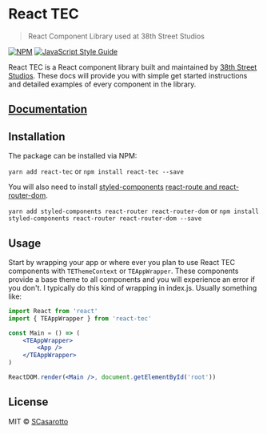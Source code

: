 # React TEC

> React Component Library used at 38th Street Studios

[![NPM](https://img.shields.io/npm/v/react-tec.svg)](https://www.npmjs.com/package/react-tec) [![JavaScript Style Guide](https://img.shields.io/badge/code_style-standard-brightgreen.svg)](https://standardjs.com)

React TEC is a React component library built and maintained by [38th Street Studios](https://www.38thstreetstudios.com/). These docs will provide you with simple get started instructions and detailed examples of every component in the library.

## [Documentation](https://www.react-tec.com/)

## Installation

The package can be installed via NPM:

`yarn add react-tec` or `npm install react-tec --save`

You will also need to install [styled-components](https://www.styled-components.com/) [react-route and react-router-dom](https://reacttraining.com/react-router/).

`yarn add styled-components react-router react-router-dom` or `npm install styled-components react-router react-router-dom --save`

## Usage

Start by wrapping your app or where ever you plan to use React TEC components with `TEThemeContext` or `TEAppWrapper`. These components provide a base theme to all components and you will experience an error if you don't. I typically do this kind of wrapping in index.js. Usually something like:

```jsx
import React from 'react'
import { TEAppWrapper } from 'react-tec'

const Main = () => (
	<TEAppWrapper>
		<App />
	</TEAppWrapper>
)

ReactDOM.render(<Main />, document.getElementById('root'))
```

## License

MIT © [SCasarotto](https://github.com/SCasarotto)
